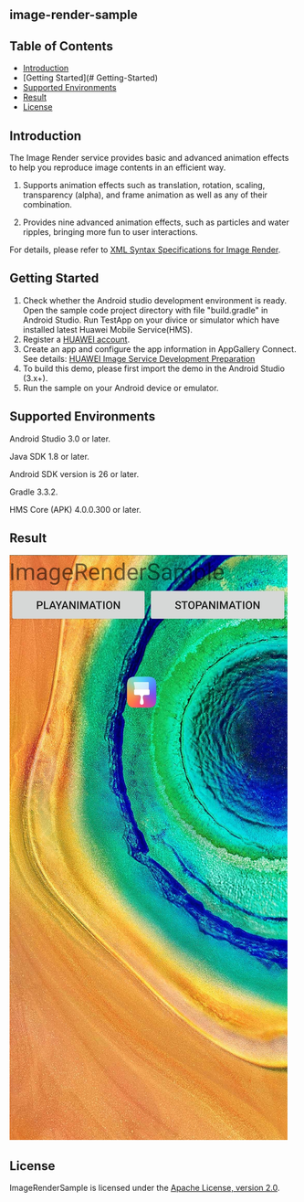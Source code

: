 ## image-render-sample


## Table of Contents

 * [Introduction](#introduction)
 * [Getting Started](# Getting-Started)
 * [Supported Environments](#supported-environments)
 * [Result](#result)
 * [License](#license)

## Introduction
The Image Render service provides basic and advanced animation effects to help you reproduce image contents in an efficient way.
1.   Supports animation effects such as translation, rotation, scaling, transparency (alpha), and frame animation as well as any of their combination.

2.  Provides nine advanced animation effects, such as particles and water ripples, bringing more fun to user interactions.

For details, please refer to [XML Syntax Specifications for Image Render](https://developer.huawei.com/consumer/cn/doc/development/HMSCore-Guides/xml-introduction-0000001050439245).

## Getting Started
1. Check whether the Android studio development environment is ready. Open the sample code project directory with file "build.gradle" in Android Studio. Run TestApp on your divice or simulator which have installed latest Huawei Mobile Service(HMS).
2. Register a [HUAWEI account](https://developer.huawei.com/consumer/en/).
3. Create an app and configure the app information in AppGallery Connect. 
   See details: [HUAWEI Image Service Development Preparation](https://developer.huawei.com/consumer/cn/doc/development/HMSCore-Guides/config-agc-0000001050199019)
4. To build this demo, please first import the demo in the Android Studio (3.x+).
5. Run the sample on your Android device or emulator.

## Supported Environments
Android Studio 3.0 or later. 

Java SDK 1.8 or later.

Android SDK version is 26 or later.

Gradle 3.3.2.

HMS Core (APK) 4.0.0.300 or later.

## Result

![](.\ScreenShot.jpg)

##  License

ImageRenderSample is licensed under the [Apache License, version 2.0](http://www.apache.org/licenses/LICENSE-2.0).

